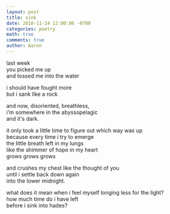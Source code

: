 ```yaml
---
layout: post
title: sink
date: 2018-11-24 12:00:00 -0700
categories: poetry 
math: true
comments: true
author: Aaron
---
```

last week  
you picked me up  
and tossed me into the water  

i should have fought more  
but i sank like a rock  

and now, disoriented, breathless,  
i'm somewhere in the abyssopelagic  
and it's dark.

it only took a little time to figure out which way was up  
because every time i try to emerge  
the little breath left in my lungs  
like the shimmer of hope in my heart  
grows grows grows  

and crushes my chest like the thought of you  
until i settle back down again  
into the lower midnight.

what does it mean when i feel myself longing less for the light?  
how much time do i have left  
before i sink into hades?